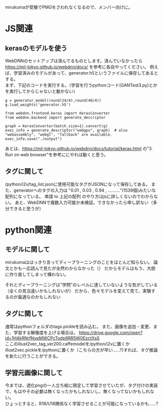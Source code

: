 mirukumaが受験でPMGをさわれなくなるので、メンバー向けに。  
# JS関連

## kerasのモデルを使う
WebDNNのセットアップは済んでるものとします。済んでいなかったら https://mil-tokyo.github.io/webdnn/docs/ を参考に各自やってください。
例えば、学習済みのモデルがあって、generator.h5というファイルに保存してあるとする。  
まず、下記のコードを実行する。（学習を行うpythonコード(GANTest3.py)とかを実行してからじゃないと動かない）
    
    g = generator_model(round(24/4),round(40/4))
    g.load_weights('generator.h5')

    from webdnn.frontend.keras import KerasConverter
    from webdnn.backend import generate_descriptor
    
    graph = KerasConverter(batch_size=1).convert(g)
    exec_info = generate_descriptor("webgpu", graph)  # also "webassembly", "webgl", "fallback" are available.
    exec_info.save("./output")
    
あとは、https://mil-tokyo.github.io/webdnn/docs/tutorial/keras.html の"3. Run on web browser"を参考ににやれば動くと思う。
## タグに関して
/python/i2v/tag_list.jsonに使用可能なタグがJSONになって保存してある。
また、generatorへのタグの入力は
"0.01 , 0.03 , 0.94 , .........."(1539個)みたいな配列になっている。
単語 to 上記の配列 のやり方はjsに詳しくないのでわからない。
あと、WebDNNで複数入力可能か未検証。できなかったら申し訳ない（多分できると思うが）

# python関連
## モデルに関して
mirukumaははっきり言ってディープラーニングのことをほとんど知らない。
論文とかも一応読んで見たが全然わからなかった（）
だからモデルはもう、大胆に作り直してしまって構わない。

それとディープラーニングは"学問"のレベルに達していないような気がしている（全くの見当違いかもしれないが）
だから、色々モデルを変えて見て、実験するのが最適なのかもしれない

## タグに関して
通常はpythonフォルダのtags.pickleを読み込む。
また、画像を追加・変更、また、学習する解像度を上げる場合は。
https://drive.google.com/open?id=1H4kRNrfNypMWCPcTodp9RR5W0EzctXsS  
ここのillust2vec_tag_ver200.caffemodelを/python/i2vに置くか
illust2vec.pickleを/pythonに置くか（こちらの方が早い......?)すれば、タグ推論を新たに行うことができる。

## 学習元画像に関して
今までは、透化pngの一人立ち絵に限定して学習させていたが、タグ付けの実装で、もはやその必要は無くなったかもしれないし、無くなってないかもしれない。  
ひょっとすると、R18/U18関係なく学習させることが可能になっているかも......?
